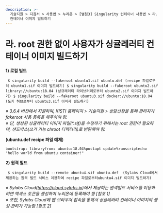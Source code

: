 ```yaml
---
description: >-
  기술지원 > 지침서 > 사용법 > 누리온 > [별첨3] Singularity 컨테이너 사용법 > 라. root 권한 없이 사용자가 싱귤레러티
  컨테이너 이미지 빌드하기
---
```


# 라. root 권한 없이 사용자가 싱귤레러티 컨테이너 이미지 빌드하기

**1) 로컬 빌드**

```
 $ singularity build --fakeroot ubuntu1.sif ubuntu.def (recipe 파일로부터 ubuntu1.sif 이미지 빌드하기) $ singularity build --fakeroot ubuntu2.sif library://ubuntu:18.04 (싱규레러티 라이브러리로부터 ubuntu2.sif 이미지 빌드하기) $ singularity build --fakeroot ubuntu3.sif docker://ubuntu:18.04 (도커 허브로부터 ubuntu3.sif 이미지 빌드하기)
```

_※ 3.6.4 버전에서 지원하며, KISTI 홈페이지 > 기술지원 > 상담신청을 통해 관리자가 fakeroot 사용 등록을 해주어야 함._\
_※ 단, 생성된 싱귤레러티 이미지 파일(\*.sif)을 수정하기 위해서는 root 권한이 필요하며, 샌드박스(쓰기 가능 chroot 디렉터리)로 변환해야 함._

&#x20;

**(ubuntu.def recipe 파일 예제)**

```
bootstrap: libraryfrom: ubuntu:18.04%postapt update%runscriptecho "hello world from ubuntu container!"
```

&#x20;

**2) 원격 빌드**

```
 $ singularity build --remote ubuntu4.sif ubuntu.def  (Sylabs Cloud에서 제공하는 원격 빌드 서비스 이용하여 recipe 파일로부터ubuntu4.sif 이미지 빌드하기)
```

_※ Sylabs Cloud(https://cloud.sylabs.io)에서 제공하는 원격빌드 서비스를 이용하려면 액세스 토큰을 생성하여 누리온에 등록해야 함 \[참조 1]_\
_※ 또한, Sylabs Cloud에 웹 브라우저 접속을 통해서 싱귤레러티 컨테이너 이미지의 생성∙관리가 가능함 \[참조 2]_
